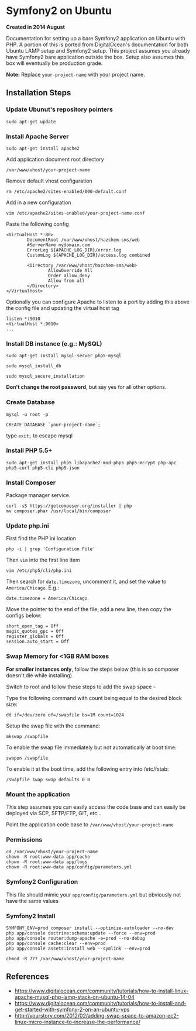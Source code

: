 # Symfony2 on Ubuntu

**Created in 2014 August**

Documentation for setting up a bare Symfony2 application on Ubuntu with PHP. A portion of this is ported from DigitalOcean's documentation for both Ubuntu LAMP setup and Symfony2 setup. This project assumes you already have Symfony2 bare application outside the box. Setup also assumes this box will eventually be production grade.

**Note:** Replace `your-project-name` with your project name.

## Installation Steps

### Update Ubunut's repository pointers

```
sudo apt-get update
```

### Install Apache Server

```
sudo apt-get install apache2
```

Add application document root directory

```
/var/www/vhost/your-project-name
```

Remove default vhost configuration

```
rm /etc/apache2/sites-enabled/000-default.conf
```

Add in a new configuration

```
vim /etc/apache2/sites-enabled/your-project-name.conf
```

Paste the following config

```
<VirtualHost *:80>
        DocumentRoot /var/www/vhost/hazchem-sms/web
        #ServerName mydomain.com
        ErrorLog ${APACHE_LOG_DIR}/error.log
        CustomLog ${APACHE_LOG_DIR}/access.log combined

        <Directory /var/www/vhost/hazchem-sms/web>
                AllowOverride All
                Order allow,deny
                Allow from all
        </Directory>
</VirtualHost>
```

Optionally you can configure Apache to listen to a port by adding this above the config file and updating the virtual host tag

```
listen *:9010
<VirtualHost *:9010>
...
```


### Install DB instance (e.g.: MySQL)

```
sudo apt-get install mysql-server php5-mysql
```

```
sudo mysql_install_db
```

```
sudo mysql_secure_installation
```

**Don't change the root password**, but say yes for all other options.

### Create Database

```
mysql -u root -p
```

```
CREATE DATABASE `your-project-name`;
```

type `exit;` to escape mysql

### Install PHP 5.5+

```
sudo apt-get install php5 libapache2-mod-php5 php5-mcrypt php-apc php5-curl php5-cli php5-json
```

### Install Composer

Package manager service.


```
curl -sS https://getcomposer.org/installer | php
mv composer.phar /usr/local/bin/composer
```

### Update php.ini

First find the PHP ini location

```
php -i | grep 'Configuration File'
```

Then `vim` into the first line item

```
vim /etc/php5/cli/php.ini
```

Then search for `date.timezone`, uncomment it, and set the value to `America/Chicago`. E.g.:

```
date.timezone = America/Chicago
```

Move the pointer to the end of the file, add a new line, then copy the configs below:

```
short_open_tag = Off
magic_quotes_gpc = Off
register_globals = Off
session.auto_start = Off
```

### Swap Memory for <1GB RAM boxes

**For smaller instances only**, follow the steps below (this is so composer doesn't die while installing)

Switch to root and follow these steps to add the swap space -

Type the following command with count being equal to the desired block size:

```
dd if=/dev/zero of=/swapfile bs=1M count=1024
```

Setup the swap file with the command:

```
mkswap /swapfile
```

To enable the swap file immediately but not automatically at boot time:

```
swapon /swapfile
```

To enable it at the boot time, add the following entry into /etc/fstab:

```
/swapfile swap swap defaults 0 0
```

### Mount the application

This step assumes you can easily access the code base and can easily be deployed via SCP, SFTP/FTP, GIT, etc...

Point the application code base to `/var/www/vhost/your-project-name`

### Permissions

```
cd /var/www/vhost/your-project-name
chown -R root:www-data app/cache
chown -R root:www-data app/logs
chown -R root:www-data app/config/parameters.yml
```

### Symfony2 Configuration

This file should mimic your `app/config/parameters.yml` but obviously not have the same values

### Symfony2 Install

```
SYMFONY_ENV=prod composer install --optimize-autoloader --no-dev
php app/console doctrine:schema:update --force --env=prod
php app/console router:dump-apache -e=prod --no-debug
php app/console cache:clear --env=prod
php app/console assets:install web --symlink --env=prod
```

```
chmod -R 777 /var/www/vhost/your-project-name
```

## References
- https://www.digitalocean.com/community/tutorials/how-to-install-linux-apache-mysql-php-lamp-stack-on-ubuntu-14-04
- https://www.digitalocean.com/community/tutorials/how-to-install-and-get-started-with-symfony-2-on-an-ubuntu-vps
- http://yourstory.com/2012/02/adding-swap-space-to-amazon-ec2-linux-micro-instance-to-increase-the-performance/